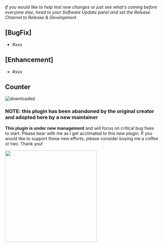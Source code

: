 *If you would like to help test new changes or just see what's coming before everyone else, head to your Software Update panel and set the Release Channel to Release & Development.*

## [BugFix]
- #xxx

## [Enhancement]
- #xxx

## Counter
![downloaded](https://img.shields.io/github/downloads/dojohnso/OctoPrint-TestPlugin/xxx/total)

### NOTE: this plugin has been abandoned by the original creator and adopted here by a new maintainer

**This plugin is under new management** and will focus on critical bug fixes to start. Please bear with me as I get acclimated to this new plugin. If you would like to support these new efforts, please consider buying me a coffee or two. Thank you!

<a href="https://www.buymeacoffee.com/djohnson.tech" target="_blank"><img src="https://djohnson.tech/images/white-button.png" width=300 /></a>
